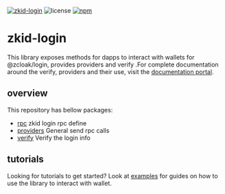 [![zkid-login](https://img.shields.io/badge/zkid-login-lightgrey?style=flat-square)](.)
![license](https://img.shields.io/badge/License-Apache%202.0-blue?logo=apache&style=flat-square)
[![npm](https://img.shields.io/npm/v/@zcloak/login-providers?logo=npm&style=flat-square)](https://www.npmjs.com/package/@zcloak/login-providers)


# zkid-login

This library exposes methods for dapps to interact with wallets for @zcloak/login, provides providers and verify .For complete documentation around the verify, providers and their use, visit the [documentation portal](https://docs.zkid.app/).

## overview

This repository has bellow packages:

- [rpc](packages/rpc/) zkid login rpc define
- [providers](packages/providers/) General send rpc calls
- [verify](packages/verify/) Verify the login info

## tutorials

Looking for tutorials to get started? Look at [examples](https://zcloak-network.github.io/zkid-login/) for guides on how to use the library to interact with wallet.

